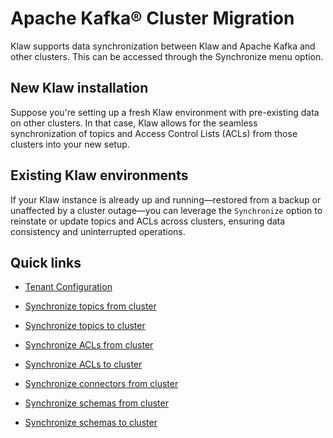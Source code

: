 # Apache Kafka® Cluster Migration

Klaw supports data synchronization between Klaw and Apache Kafka and
other clusters. This can be accessed through the Synchronize menu
option.

## New Klaw installation

Suppose you're setting up a fresh Klaw environment with pre-existing data on other clusters. In that case, Klaw allows
for the seamless synchronization of topics and Access Control Lists (ACLs) from those clusters into your new setup.

## Existing Klaw environments

If your Klaw instance is already up and running—restored from a backup or unaffected by a cluster outage—you can
leverage the `Synchronize` option to reinstate or update topics and ACLs across clusters, ensuring data consistency and
uninterrupted operations.

## Quick links

- [Tenant Configuration](tenant-config.md)

- [Synchronize topics from cluster](sync-topics-from-cluster.md)

- [Synchronize topics to cluster](sync-topics-to-cluster.md)

- [Synchronize ACLs from cluster](sync-acls-from-cluster.md)

- [Synchronize ACLs to cluster](sync-acls-to-cluster.md)

- [Synchronize connectors from cluster](sync-connectors-from-cluster.md)

- [Synchronize schemas from cluster](sync-schemas-from-cluster.md)

- [Synchronize schemas to cluster](sync-schemas-to-cluster.md)
